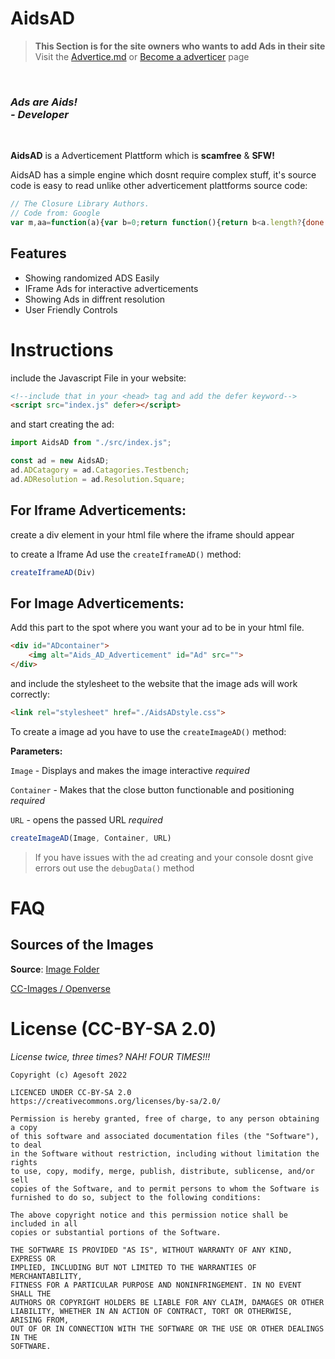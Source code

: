 # AidsAD

> **This Section is for the site owners who wants to add Ads in their site**<br>
> Visit the [Advertice.md](https://github.com/AgesoftOSS/AidsAD/blob/main/Advertice.md) or [Become a adverticer](https://agesoftoss.github.io/AidsAD/Site/adverticer.html) page

<br>

<h3><i>Ads are Aids! <br>- Developer</i></h3><br>

**AidsAD** is a Adverticement Plattform which is **scamfree** & **SFW!**

AidsAD has a simple engine which dosnt require complex stuff, it's source code is easy to read unlike other adverticement plattforms source code:

```js
// The Closure Library Authors.
// Code from: Google
var m,aa=function(a){var b=0;return function(){return b<a.length?{done:!1,value:a[b++]}:{done:!0}}},ba="function"==typeof Object.defineProperties?Object.defineProperty
```

**Features**
-
- Showing randomized ADS Easily
- IFrame Ads for interactive adverticements
- Showing Ads in diffrent resolution
- User Friendly Controls

# Instructions

include the Javascript File in your website:
```html
<!--include that in your <head> tag and add the defer keyword-->
<script src="index.js" defer></script>
```

and start creating the ad:

```js
import AidsAD from "./src/index.js";

const ad = new AidsAD;
ad.ADCatagory = ad.Catagories.Testbench;
ad.ADResolution = ad.Resolution.Square;
```

<h2>For Iframe Adverticements:</h2>

create a div element in your html file where the iframe should appear

to create a Iframe Ad use the `createIframeAD()` method:

```js
createIframeAD(Div)
```

<h2>For Image Adverticements:</h2>

Add this part to the spot where you want your ad to be in your html file.
```html
<div id="ADcontainer">
    <img alt="Aids_AD_Adverticement" id="Ad" src="">
</div>
```

and include the stylesheet to the website that the image ads will work correctly:
```html
<link rel="stylesheet" href="./AidsADstyle.css">
```

To create a image ad you have to use the `createImageAD()` method:

**Parameters:**

`Image` - Displays and makes the image interactive *required*

`Container` - Makes that the close button functionable and positioning *required*

`URL` - opens the passed URL *required*

```js
createImageAD(Image, Container, URL)
```

> If you have issues with the ad creating and your console dosnt give errors out use the `debugData()` method<br>


# FAQ

<h2>Sources of the Images</h2>

**Source**: [Image Folder]()

[CC-Images / Openverse](https://wordpress.org/openverse)

# License (CC-BY-SA 2.0)
*License twice, three times? NAH! FOUR TIMES!!!*
```
Copyright (c) Agesoft 2022

LICENCED UNDER CC-BY-SA 2.0
https://creativecommons.org/licenses/by-sa/2.0/

Permission is hereby granted, free of charge, to any person obtaining a copy
of this software and associated documentation files (the "Software"), to deal
in the Software without restriction, including without limitation the rights
to use, copy, modify, merge, publish, distribute, sublicense, and/or sell
copies of the Software, and to permit persons to whom the Software is
furnished to do so, subject to the following conditions:

The above copyright notice and this permission notice shall be included in all
copies or substantial portions of the Software.

THE SOFTWARE IS PROVIDED "AS IS", WITHOUT WARRANTY OF ANY KIND, EXPRESS OR
IMPLIED, INCLUDING BUT NOT LIMITED TO THE WARRANTIES OF MERCHANTABILITY,
FITNESS FOR A PARTICULAR PURPOSE AND NONINFRINGEMENT. IN NO EVENT SHALL THE
AUTHORS OR COPYRIGHT HOLDERS BE LIABLE FOR ANY CLAIM, DAMAGES OR OTHER
LIABILITY, WHETHER IN AN ACTION OF CONTRACT, TORT OR OTHERWISE, ARISING FROM,
OUT OF OR IN CONNECTION WITH THE SOFTWARE OR THE USE OR OTHER DEALINGS IN THE
SOFTWARE.
```
